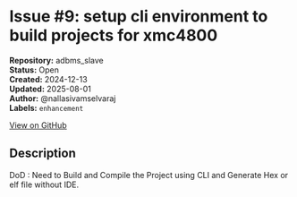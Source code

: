 # Issue #9: setup cli environment to build projects for xmc4800

**Repository:** adbms_slave  
**Status:** Open  
**Created:** 2024-12-13  
**Updated:** 2025-08-01  
**Author:** @nallasivamselvaraj  
**Labels:** `enhancement`  

[View on GitHub](https://github.com/Simtestlab/adbms_slave/issues/9)

## Description

DoD : Need to Build and Compile the Project using CLI and Generate Hex or elf file without IDE.